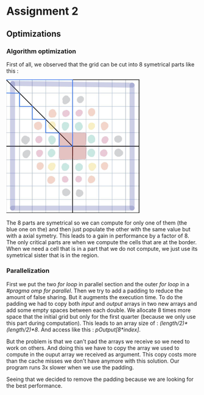 # Assignment 2

## Optimizations
### Algorithm optimization
First of all, we observed that the grid can be cut into 8 symetrical parts like this :

<img src="schema.jpg" width=350>

The 8 parts are symetrical so we can compute for only one of them (the blue one on the) and then just populate the other with the same value but with a axial symetry. This leads to a gain in performance by a factor of 8. The only critical parts are when we compute the cells that are at the border. When we need a cell that is in a part that we do not compute, we just use its symetrical sister that is in the region. 

### Parallelization
First we put the two *for loop* in parallel section and the outer *for loop* in a *#pragma omp for parallel*. Then we try to add a padding to reduce the amount of false sharing. But it augments the execution time. To do the padding we had to copy both *input* and *output* arrays in two new arrays and add some empty spaces between each double. We allocate 8 times more space that the initial grid but only for the first quarter (because we only use this part during computation). This leads to an array size of : *(length/2)\*(length/2)\*8*. And access like this : *pOutput[8\*index]*.

But the problem is that we can't pad the arrays we receive so we need to work on others. And doing this we have to copy the array we used to compute in the ouput array we received as argument. This copy costs more than the cache misses we don't have anymore with this solution. Our program runs 3x slower when we use the padding.

Seeing that we decided to remove the padding because we are looking for the best performance.